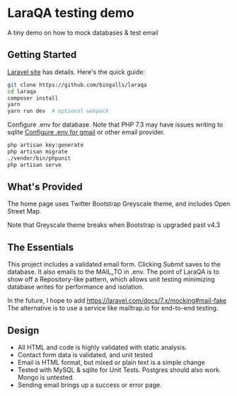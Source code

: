 # LaraQA testing demo

A tiny demo on how to mock databases & test email 

## Getting Started

[Laravel site](http://laravel.com) has details. Here's the quick guide:
``` bash
git clone https://github.com/bingalls/laraqa
cd laraqa
composer install
yarn
yarn run dev  # optional webpack
```
Configure .env for database. Note that PHP 7.3 may have issues writing to sqlite
[Configure .env for gmail](https://www.justinsilver.com/technology/osx/send-emails-mac-os-x-postfix-gmail-relay/)
or other email provider.
``` bash
php artisan key:generate
php artisan migrate
./vendor/bin/phpunit
php artisan serve
```

## What's Provided

The home page uses Twitter Bootstrap Greyscale theme, and includes Open Street Map.

Note that Greyscale theme breaks when Bootstrap is upgraded past v4.3

## The Essentials

This project includes a validated email form. Clicking *Submit* saves to the database.
It also emails to the MAIL_TO in .env.
The point of LaraQA is to show off a Repository-like pattern, which allows unit testing
minimizing database writes for performance and isolation.

In the future, I hope to add https://laravel.com/docs/7.x/mocking#mail-fake
The alternative is to use a service like mailtrap.io for end-to-end testing.

## Design

* All HTML and code is highly validated with static analysis.
* Contact form data is validated, and unit tested
* Email is HTML format, but mixed or plain text is a simple change
* Tested with MySQL & sqlite for Unit Tests. Postgres should also work. Mongo is untested.
* Sending email brings up a success or error page.
